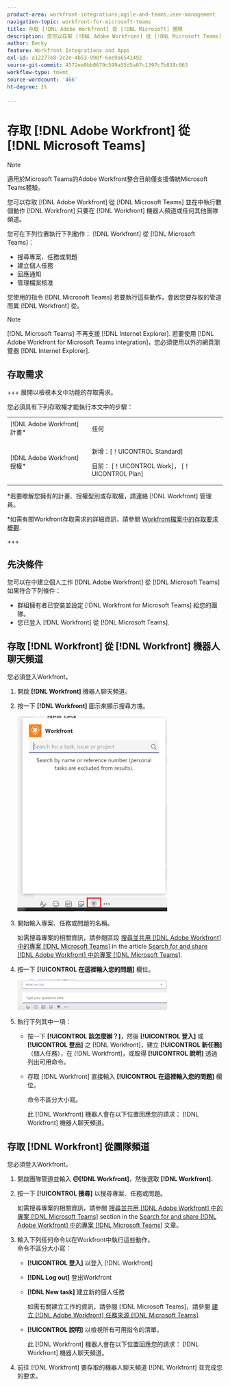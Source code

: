 ```yaml
---
product-area: workfront-integrations;agile-and-teams;user-management
navigation-topic: workfront-for-microsoft-teams
title: 存取 [!DNL Adobe Workfront] 從 [!DNL Microsoft] 團隊
description: 您可以存取 [!DNL Adobe Workfront] 從 [!DNL Microsoft Teams] 並在中執行數個動作 [!DNL Workfront] 在Workfront機器人頻道或任何其他團隊頻道中鍵入命令。
author: Becky
feature: Workfront Integrations and Apps
exl-id: a12277e8-2c2e-4b53-990f-6ee9a6541492
source-git-commit: 4572ea9bb0679c599a55d5a87c1397c7b819c963
workflow-type: tm+mt
source-wordcount: '466'
ht-degree: 1%

---
```


# 存取 [!DNL Adobe Workfront] 從 [!DNL Microsoft Teams]

<!--Audited: 01/2024-->

>[!NOTE]
>
>適用於Microsoft Teams的Adobe Workfront整合目前僅支援傳統Microsoft Teams體驗。

您可以存取 [!DNL Adobe Workfront] 從 [!DNL Microsoft Teams] 並在中執行數個動作 [!DNL Workfront] 只要在 [!DNL Workfront] 機器人頻道或任何其他團隊頻道。

您可在下列位置執行下列動作： [!DNL Workfront] 從 [!DNL Microsoft Teams]：

* 搜尋專案、任務或問題
* 建立個人任務
* 回應通知
* 管理檔案核准

您使用的指令 [!DNL Microsoft Teams] 若要執行這些動作，會因您要存取的管道而異 [!DNL Workfront] 從。

>[!NOTE]
>
>[!DNL Microsoft Teams] 不再支援 [!DNL Internet Explorer]. 若要使用 [!DNL Adobe Workfront for Microsoft Teams integration]，您必須使用以外的網頁瀏覽器 [!DNL Internet Explorer].

## 存取需求

+++ 展開以檢視本文中功能的存取需求。

您必須具有下列存取權才能執行本文中的步驟：

<table style="table-layout:auto"> 
 <col> 
 <col> 
 <tbody> 
  <tr> 
   <td role="rowheader">[!DNL Adobe Workfront] 計畫*</td> 
   <td> <p>任何</p> </td> 
  </tr> 
  <tr> 
   <td role="rowheader">[!DNL Adobe Workfront] 授權*</td> 
   <td> <p>新增：[！UICONTROL Standard]</p>
   <p>目前： [！UICONTROL Work]， [！UICONTROL Plan]</p> </td> 
  </tr> 
 </tbody> 
</table>

*若要瞭解您擁有的計畫、授權型別或存取權，請連絡 [!DNL Workfront] 管理員。

*如需有關Workfront存取需求的詳細資訊，請參閱 [Workfront檔案中的存取要求概觀](/help/quicksilver/administration-and-setup/add-users/access-levels-and-object-permissions/access-level-requirements-in-documentation.md).

+++

## 先決條件

您可以在中建立個人工作 [!DNL Adobe Workfront] 從 [!DNL Microsoft Teams] 如果符合下列條件：

* 群組擁有者已安裝並設定 [!DNL Workfront for Microsoft Teams] 給您的團隊。
* 您已登入 [!DNL Workfront] 從 [!DNL Microsoft Teams].

## 存取 [!DNL Workfront] 從 [!DNL Workfront] 機器人聊天頻道

您必須登入Workfront。

1. 開啟 **[!DNL Workfront]** 機器人聊天頻道。
1. 按一下 **[!DNL Workfront]** 圖示來顯示搜尋方塊。

   ![teams_search_box_in_the_bot_channel.PNG](assets/teams-search-box-in-the-bot-channel-350x456.png)

1. 開始輸入專案、任務或問題的名稱。

   如需搜尋專案的相關資訊，請參閱區段 [搜尋並共用 [!DNL Adobe Workfront] 中的專案 [!DNL Microsoft Teams]](../../workfront-integrations-and-apps/using-workfront-with-microsoft-teams/search-for-and-share-wf-items-in-ms-teams.md) in the article [Search for and share [!DNL Adobe Workfront] 中的專案 [!DNL Microsoft Teams]](../../workfront-integrations-and-apps/using-workfront-with-microsoft-teams/search-for-and-share-wf-items-in-ms-teams.md).

1. 按一下 **[!UICONTROL 在這裡輸入您的問題]** 欄位。

   ![ms_teams_type_your_questions_here_and_what_can_I_do_fields.png](assets/ms-teams-type-your-questions-here-and-what-can-i-do-fields-350x71.png)

1. 執行下列其中一項：

   * 按一下 **[!UICONTROL 該怎麼辦？]**，然後 **[!UICONTROL 登入]** 或 **[!UICONTROL 登出]** 之 [!DNL Workfront]，建立 **[!UICONTROL 新任務]** （個人任務），在 [!DNL Workfront]，或取得 **[!UICONTROL 說明]** 透過列出可用命令。

   * 存取 [!DNL Workfront] 直接輸入 **[!UICONTROL 在這裡輸入您的問題]** 欄位。

     命令不區分大小寫。

     此 [!DNL Workfront] 機器人會在以下位置回應您的請求： [!DNL Workfront] 機器人聊天頻道。

## 存取 [!DNL Workfront] 從團隊頻道

您必須登入Workfront。

1. 開啟團隊管道並輸入 **@[!DNL Workfront]**，然後選取 **[!DNL Workfront].**

1. 按一下 **[!UICONTROL 搜尋]** 以搜尋專案、任務或問題。

   如需搜尋專案的相關資訊，請參閱 [搜尋並共用 [!DNL Adobe Workfront] 中的專案 [!DNL Microsoft Teams]](../../workfront-integrations-and-apps/using-workfront-with-microsoft-teams/search-for-and-share-wf-items-in-ms-teams.md) section in the [Search for and share [!DNL Adobe Workfront] 中的專案 [!DNL Microsoft Teams]](../../workfront-integrations-and-apps/using-workfront-with-microsoft-teams/search-for-and-share-wf-items-in-ms-teams.md) 文章。

1. 輸入下列任何命令以在Workfront中執行這些動作。\
   命令不區分大小寫：

   * **[!UICONTROL 登入]** 以登入 [!DNL Workfront]
   * **[!DNL Log out]** 登出Workfront
   * **[!DNL New task]** 建立新的個人任務

     如需有關建立工作的資訊，請參閱 [!DNL Microsoft Teams]，請參閱 [建立 [!DNL Adobe Workfront] 任務來源 [!DNL Microsoft Teams]](../../workfront-integrations-and-apps/using-workfront-with-microsoft-teams/create-workfront-tasks-from-ms-teams.md).

   * **[!UICONTROL 說明]** 以檢視所有可用指令的清單。

     此 [!DNL Workfront] 機器人會在以下位置回應您的請求： [!DNL Workfront] 機器人聊天頻道。

1. 前往 [!DNL Workfront] 要存取的機器人聊天頻道 [!DNL Workfront] 並完成您的要求。
